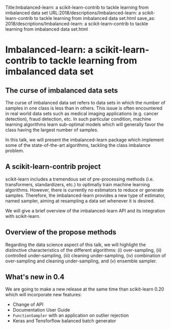 Title:Imbalanced-learn: a scikit-learn-contrib to tackle learning from imbalanced data set
URL:2018/descriptions/Imbalanced-learn: a scikit-learn-contrib to tackle learning from imbalanced data set.html
save_as: 2018/descriptions/Imbalanced-learn: a scikit-learn-contrib to tackle learning from imbalanced data set.html



# Imbalanced-learn: a scikit-learn-contrib to tackle learning from imbalanced data set
## The curse of imbalanced data sets

The curse of imbalanced data set refers to data sets in which the number of samples in one class is less than in others. This issue is often encountered in real world data sets such as medical imaging applications (e.g. cancer detection), fraud detection, etc. In such particular condition, machine learning algorithms learn sub-optimal models which will generally favor the class having the largest number of samples.

In this talk, we will present the imbalanced-learn package which implement some of the state-of-the-art algorithms, tackling the class imbalance problem.

## A scikit-learn-contrib project

scikit-learn includes a tremendous set of pre-processing methods (i.e. transformers, standardizers, etc.) to optimally train machine learning algorithms. However, there is currently no estimators to reduce or generate samples. Therefore, the imbalanced-learn provides a new type of estimator, named sampler, aiming at resampling a data set whenever it is desired.

We will give a brief overview of the imbalanced-learn API and its integration with scikit-learn.

## Overview of the propose methods

Regarding the data science aspect of this talk, we will highlight the distinctive characteristics of the different algorithms: (i) over-sampling, (ii) controlled under-sampling, (iii) cleaning under-sampling, (iv) combination of over-sampling and cleaning under-sampling, and (v) ensemble sampler.

## What's new in 0.4

We are going to make a new release at the same time than scikit-learn 0.20 which will incorporate new features:

* Change of API
* Documentation User Guide
* `FunctionSampler` with an application on outlier rejection
* Keras and Tensforflow balanced batch generator